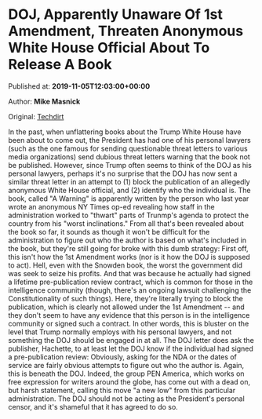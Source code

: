 
# DOJ, Apparently Unaware Of 1st Amendment, Threaten Anonymous White House Official About To Release A Book

Published at: **2019-11-05T12:03:00+00:00**

Author: **Mike Masnick**

Original: [Techdirt](https://www.techdirt.com/articles/20191104/17413543322/doj-apparently-unaware-1st-amendment-threaten-anonymous-white-house-official-about-to-release-book.shtml)

In the past, when unflattering books about the Trump White House have been about to come out, the President has had one of his personal lawyers (such as the one famous for sending questionable threat letters to various media organizations) send dubious threat letters warning that the book not be published. However, since Trump often seems to think of the DOJ as his personal lawyers, perhaps it's no surprise that the DOJ has now sent a similar threat letter in an attempt to (1) block the publication of an allegedly anonymous White House official, and (2) identify who the individual is.
The book, called "A Warning" is apparently written by the person who last year wrote an anonymous NY Times op-ed revealing how staff in the administration worked to "thwart" parts of Trunmp's agenda to protect the country from his "worst inclinations." From all that's been revealed about the book so far, it sounds as though it won't be difficult for the administration to figure out who the author is based on what's included in the book, but they're still going for broke with this dumb strategy:
First off, this isn't how the 1st Amendment works (nor is it how the DOJ is supposed to act). Hell, even with the Snowden book, the worst the government did was seek to seize his profits. And that was because he actually had signed a lifetime pre-publication review contract, which is common for those in the intelligence community (though, there's an ongoing lawsuit challenging the Constitutionality of such things). Here, they're literally trying to block the publication, which is clearly not allowed under the 1st Amendment -- and they don't seem to have any evidence that this person is in the intelligence community or signed such a contract. In other words, this is bluster on the level that Trump normally employs with his personal lawyers, and not something the DOJ should be engaged in at all.
The DOJ letter does ask the publisher, Hachette, to at least let the DOJ know if the individual had signed a pre-publication review:
Obviously, asking for the NDA or the dates of service are fairly obvious attempts to figure out who the author is. Again, this is beneath the DOJ.
Indeed, the group PEN America, which works on free expression for writers around the globe, has come out with a dead on, but harsh statement, calling this move "a new low" from this particular administration.
The DOJ should not be acting as the President's personal censor, and it's shameful that it has agreed to do so.
